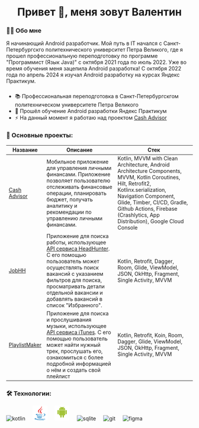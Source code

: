 <h1 align="center">Привет 👋, меня зовут Валентин</h1>



###

<h3 align="left">👩‍💻  Обо мне</h3>

<p align="left">Я начинающий Android разработчик. Мой путь в IT начался с Санкт-Петербургскго политехнического университет Петра Великого, где я прошел профессиональную переподготовку по программе "Программист (Язык Java)" с октября 2021 года по июль 2022. Уже во время обучения меня зацепила Android разработка! С октября 2022 года по апрель 2024 я изучал Android разработку на курсах Яндекс Практикум. </p>

###

- 📚 Профессиональная переподготовка в Санкт-Петербургскгом политехническом университете Петра Великого
- 🔭 Прошёл обучение Android разработки Яндекс Практикум
- ⚡ На данный момент я работаю над проектом [Cash Advisor](https://github.com/CashAdv)

###

<h3 align="left">📑 Основные проекты:</h3>

| Название | Описание | Стек |
|----------|----------|----------|
| [Cash Advisor](https://github.com/CashAdv) | Мобильное приложение для управления личными финансами. Приложение позволяет пользователю отслеживать финансовые операции, планировать бюджет, получать аналитику и рекомендации по управлению личными финансами.  | Kotlin, MVVM with Clean Architecture, Android Architecture Components, MVVM, Kotlin Coroutines, Hilt, Retrofit2, Kotlinx.serialization, Navigation Component, Glide, Timber, CI/CD, Gradle, Github Actions, Firebase (Crashlytics, App Distribution), Google Cloud Console |
| [JobHH](https://github.com/ValentinPside/practicum-android-diploma)   | Приложение для поиска работы, использующее [API сервиса HeadHunter](https://github.com/hhru/api). С его помощью пользователь может осуществлять поиск вакансий с указанием фильтров для поиска, просматривать детали отдельной вакансии и добавлять вакансий в список "Избранного".  |  Kotlin, Retrofit, Dagger, Room, Glide, ViewModel, JSON, OkHttp, Fragment, Single Activity, MVVM   |
| [PlaylistMaker](https://github.com/ValentinPside/Playlist-Maker) | Приложение для поиска и прослушивания музыки, использующее [API сервиса iTunes](https://github.com/UnicorneCloud/iTunesApi). С его помощью пользователь может найти нужный трек, прослушать его, ознакомиться с более подробной информацией о нём и создать свой плейлист | Kotlin, Retrofit, Koin, Room, Dagger, Glide, ViewModel, JSON, OkHttp, Fragment, Single Activity, MVVM |

###

<h3 align="left">🛠 Технологии:</h3>

<div align="left">
  <img src="https://www.vectorlogo.zone/logos/kotlinlang/kotlinlang-icon.svg" height="40" alt="kotlin"  />
  <img width="12" />
  <img src="https://raw.githubusercontent.com/devicons/devicon/master/icons/java/java-original.svg" height="40" alt="java"  />
  <img width="12" />
  <img src="https://raw.githubusercontent.com/devicons/devicon/master/icons/android/android-original-wordmark.svg" height="40" alt="android"  />
  <img width="12" />
  <img src="https://www.vectorlogo.zone/logos/sqlite/sqlite-icon.svg" height="40" alt="sqlite"  />
  <img width="12" />
  <img src="https://www.vectorlogo.zone/logos/git-scm/git-scm-icon.svg" height="40" alt="git"  />
  <img width="12" />
  <img src="https://www.vectorlogo.zone/logos/figma/figma-icon.svg" height="40" alt="figma"  />
  <img width="12" />
</div>

###
